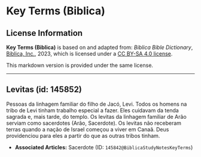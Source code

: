 # Key Terms (Biblica)

## License Information

**Key Terms (Biblica)** is based on and adapted from: _Biblica Bible Dictionary_, [Biblica, Inc.](https://www.biblica.com/), 2023, which is licensed under a [CC BY-SA 4.0 license](https://creativecommons.org/licenses/by-sa/4.0/legalcode.en).

This markdown version is provided under the same license.



--------------------------------

## Levitas (id: 145852)

Pessoas da linhagem familiar do filho de Jacó, Levi. Todos os homens na tribo de Levi tinham trabalho especial a fazer. Eles cuidavam da tenda sagrada e, mais tarde, do templo. Os levitas da linhagem familiar de Arão serviam como sacerdotes (Arão, Sacerdote). Os levitas não receberam terras quando a nação de Israel começou a viver em Canaã. Deus providenciou para eles a partir do que as outras tribos tinham.

* **Associated Articles:** Sacerdote (ID: `145842@BiblicaStudyNotesKeyTerms`)

